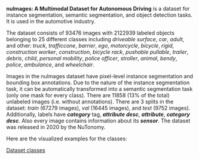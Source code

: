 **nuImages: A Multimodal Dataset for Autonomous Driving** is a dataset for instance segmentation, semantic segmentation, and object detection tasks. It is used in the automotive industry. 

The dataset consists of 93476 images with 2122939 labeled objects belonging to 25 different classes including *driveable surface*, *car*, *adult*, and other: *truck*, *trafficcone*, *barrier*, *ego*, *motorcycle*, *bicycle*, *rigid*, *construction worker*, *construction*, *bicycle rack*, *pushable pullable*, *trailer*, *debris*, *child*, *personal mobility*, *police officer*, *stroller*, *animal*, *bendy*, *police*, *ambulance*, and *wheelchair*.

Images in the nuImages dataset have pixel-level instance segmentation and bounding box annotations. Due to the nature of the instance segmentation task, it can be automatically transformed into a semantic segmentation task (only one mask for every class). There are 11858 (13% of the total) unlabeled images (i.e. without annotations). There are 3 splits in the dataset: *train* (67279 images), *val* (16445 images), and *test* (9752 images). Additionally, labels have ***category*** tag, ***attribute desc***, ***attribute***, ***category desc***. Also every image contains information about its ***sensor***. The dataset was released in 2020 by the NuTonomy.

Here are the visualized examples for the classes:

[Dataset classes](https://github.com/dataset-ninja/nu-images/raw/main/visualizations/classes_preview.webm)
